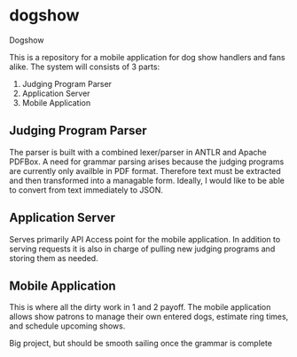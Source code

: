 dogshow
=======

Dogshow

This is a repository for a mobile application for dog show handlers and fans alike. The system will consists of 3 parts:

1. Judging Program Parser
2. Application Server
3. Mobile Application


Judging Program Parser
----------------------
The parser is built with a combined lexer/parser in ANTLR and Apache PDFBox. A need for grammar parsing arises because the judging programs are currently only availble in PDF format. Therefore text must be extracted and then transformed into a managable form.
Ideally, I would like to be able to convert from text immediately to JSON.


Application Server
------------------
Serves primarily API Access point for the mobile application. In addition to serving requests it is also in charge of pulling new judging programs and storing them as needed.



Mobile Application
------------------
This is where all the dirty work in 1 and 2 payoff. The mobile application allows show patrons to manage their own entered dogs, estimate ring times, and schedule upcoming shows.



Big project, but should be smooth sailing once the grammar is complete
